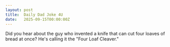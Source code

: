 ```yaml
---
layout: post
title:  Daily Dad Joke 4U
date:   2025-09-15T00:00:00Z
---
```

Did you hear about the guy who invented a knife that can cut four loaves of bread at once? He's calling it the "Four Loaf Cleaver."
